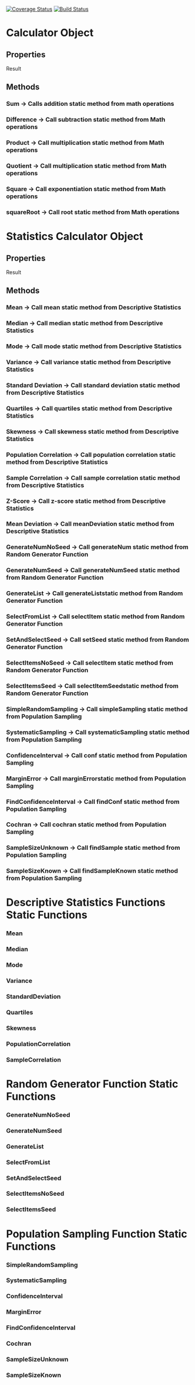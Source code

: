[![Coverage Status](https://coveralls.io/repos/github/cjl72/calculator219/badge.svg?branch=master)](https://coveralls.io/github/cjl72/calculator219?branch=master)
[![Build Status](https://www.travis-ci.com/cjl72/calculator219.svg?branch=master)](https://www.travis-ci.com/cjl72/calculator219)

# Calculator Object
## Properties
Result
## Methods
### Sum -> Calls addition static method from math operations
### Difference -> Call subtraction static method from Math operations
### Product -> Call multiplication static method from Math operations
### Quotient -> Call multiplication static method from Math operations
### Square -> Call exponentiation static method from Math operations
### squareRoot -> Call root static method from Math operations

# Statistics Calculator Object
## Properties
Result
## Methods
### Mean -> Call mean static method from Descriptive Statistics
### Median -> Call median static method from Descriptive Statistics
### Mode -> Call mode static method from Descriptive Statistics
### Variance -> Call variance static method from Descriptive Statistics
### Standard Deviation -> Call standard deviation static method from Descriptive Statistics 
### Quartiles -> Call quartiles static method from Descriptive Statistics
### Skewness -> Call skewness static method from Descriptive Statistics
### Population Correlation -> Call population correlation static method from Descriptive Statistics
### Sample Correlation -> Call sample correlation static method from Descriptive Statistics
### Z-Score -> Call z-score static method from Descriptive Statistics
### Mean Deviation -> Call meanDeviation static method from Descriptive Statistics
### GenerateNumNoSeed -> Call generateNum static method from Random Generator Function
### GenerateNumSeed -> Call generateNumSeed static method from Random Generator Function
### GenerateList -> Call generateListstatic method from Random Generator Function
### SelectFromList -> Call selectItem static method from Random Generator Function
### SetAndSelectSeed -> Call setSeed static method from Random Generator Function
### SelectItemsNoSeed -> Call selectItem static method from Random Generator Function
### SelectItemsSeed -> Call selectItemSeedstatic method from Random Generator Function 
### SimpleRandomSampling -> Call simpleSampling static method from Population Sampling
### SystematicSampling -> Call systematicSampling static method from Population Sampling
### ConfidenceInterval -> Call conf static method from Population Sampling
### MarginError -> Call marginErrorstatic method from Population Sampling
### FindConfidenceInterval -> Call findConf static method from Population Sampling
### Cochran -> Call cochran static method from Population Sampling
### SampleSizeUnknown -> Call findSample static method from Population Sampling
### SampleSizeKnown -> Call findSampleKnown static method from Population Sampling

# Descriptive Statistics Functions Static Functions
### Mean
### Median
### Mode
### Variance
### StandardDeviation
### Quartiles 
### Skewness
### PopulationCorrelation
### SampleCorrelation

# Random Generator Function Static Functions
### GenerateNumNoSeed
### GenerateNumSeed
### GenerateList
### SelectFromList
### SetAndSelectSeed
### SelectItemsNoSeed
### SelectItemsSeed

# Population Sampling Function Static Functions
### SimpleRandomSampling
### SystematicSampling
### ConfidenceInterval
### MarginError
### FindConfidenceInterval
### Cochran
### SampleSizeUnknown
### SampleSizeKnown

